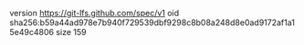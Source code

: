 version https://git-lfs.github.com/spec/v1
oid sha256:b59a44ad978e7b940f729539dbf9298c8b08a248d8e0ad9172af1a15e49c4806
size 159

